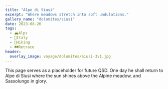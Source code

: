 ```yaml
---
title: "Alpe di Siusi"
excerpt: "Where meadows stretch into soft undulations."
gallery_name: "dolomites/siusi"
date: 2023-08-26
tags:
  - 🏔️Alps
  - 🍝Italy
  - 🥾Hiking
  - 🛤️Retrace
header:
  overlay_image: voyage/dolomites/Siusi-3v1.jpg
---
```


This page serves as a placeholder for future QSD. One day he shall return to Alpe di Siusi where the sun shines above the Alpine meadow, and Sassolungo in glory.